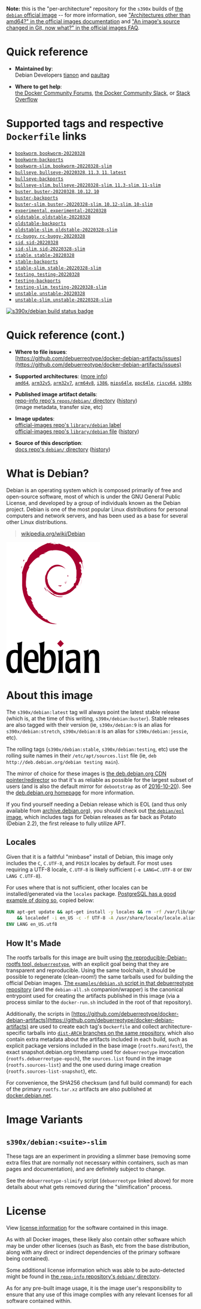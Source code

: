 <!--

********************************************************************************

WARNING:

    DO NOT EDIT "debian/README.md"

    IT IS AUTO-GENERATED

    (from the other files in "debian/" combined with a set of templates)

********************************************************************************

-->

**Note:** this is the "per-architecture" repository for the `s390x` builds of [the `debian` official image](https://hub.docker.com/_/debian) -- for more information, see ["Architectures other than amd64?" in the official images documentation](https://github.com/docker-library/official-images#architectures-other-than-amd64) and ["An image's source changed in Git, now what?" in the official images FAQ](https://github.com/docker-library/faq#an-images-source-changed-in-git-now-what).

# Quick reference

-	**Maintained by**:  
	Debian Developers [tianon](https://qa.debian.org/developer.php?login=tianon) and [paultag](https://qa.debian.org/developer.php?login=paultag)

-	**Where to get help**:  
	[the Docker Community Forums](https://forums.docker.com/), [the Docker Community Slack](https://dockr.ly/slack), or [Stack Overflow](https://stackoverflow.com/search?tab=newest&q=docker)

# Supported tags and respective `Dockerfile` links

-	[`bookworm`, `bookworm-20220328`](https://github.com/debuerreotype/docker-debian-artifacts/blob/7aaf5928d9b3ac72da4c481cfa3b88f9bf194d2f/bookworm/Dockerfile)
-	[`bookworm-backports`](https://github.com/debuerreotype/docker-debian-artifacts/blob/7aaf5928d9b3ac72da4c481cfa3b88f9bf194d2f/bookworm/backports/Dockerfile)
-	[`bookworm-slim`, `bookworm-20220328-slim`](https://github.com/debuerreotype/docker-debian-artifacts/blob/7aaf5928d9b3ac72da4c481cfa3b88f9bf194d2f/bookworm/slim/Dockerfile)
-	[`bullseye`, `bullseye-20220328`, `11.3`, `11`, `latest`](https://github.com/debuerreotype/docker-debian-artifacts/blob/7aaf5928d9b3ac72da4c481cfa3b88f9bf194d2f/bullseye/Dockerfile)
-	[`bullseye-backports`](https://github.com/debuerreotype/docker-debian-artifacts/blob/7aaf5928d9b3ac72da4c481cfa3b88f9bf194d2f/bullseye/backports/Dockerfile)
-	[`bullseye-slim`, `bullseye-20220328-slim`, `11.3-slim`, `11-slim`](https://github.com/debuerreotype/docker-debian-artifacts/blob/7aaf5928d9b3ac72da4c481cfa3b88f9bf194d2f/bullseye/slim/Dockerfile)
-	[`buster`, `buster-20220328`, `10.12`, `10`](https://github.com/debuerreotype/docker-debian-artifacts/blob/7aaf5928d9b3ac72da4c481cfa3b88f9bf194d2f/buster/Dockerfile)
-	[`buster-backports`](https://github.com/debuerreotype/docker-debian-artifacts/blob/7aaf5928d9b3ac72da4c481cfa3b88f9bf194d2f/buster/backports/Dockerfile)
-	[`buster-slim`, `buster-20220328-slim`, `10.12-slim`, `10-slim`](https://github.com/debuerreotype/docker-debian-artifacts/blob/7aaf5928d9b3ac72da4c481cfa3b88f9bf194d2f/buster/slim/Dockerfile)
-	[`experimental`, `experimental-20220328`](https://github.com/debuerreotype/docker-debian-artifacts/blob/7aaf5928d9b3ac72da4c481cfa3b88f9bf194d2f/experimental/Dockerfile)
-	[`oldstable`, `oldstable-20220328`](https://github.com/debuerreotype/docker-debian-artifacts/blob/7aaf5928d9b3ac72da4c481cfa3b88f9bf194d2f/oldstable/Dockerfile)
-	[`oldstable-backports`](https://github.com/debuerreotype/docker-debian-artifacts/blob/7aaf5928d9b3ac72da4c481cfa3b88f9bf194d2f/oldstable/backports/Dockerfile)
-	[`oldstable-slim`, `oldstable-20220328-slim`](https://github.com/debuerreotype/docker-debian-artifacts/blob/7aaf5928d9b3ac72da4c481cfa3b88f9bf194d2f/oldstable/slim/Dockerfile)
-	[`rc-buggy`, `rc-buggy-20220328`](https://github.com/debuerreotype/docker-debian-artifacts/blob/7aaf5928d9b3ac72da4c481cfa3b88f9bf194d2f/rc-buggy/Dockerfile)
-	[`sid`, `sid-20220328`](https://github.com/debuerreotype/docker-debian-artifacts/blob/7aaf5928d9b3ac72da4c481cfa3b88f9bf194d2f/sid/Dockerfile)
-	[`sid-slim`, `sid-20220328-slim`](https://github.com/debuerreotype/docker-debian-artifacts/blob/7aaf5928d9b3ac72da4c481cfa3b88f9bf194d2f/sid/slim/Dockerfile)
-	[`stable`, `stable-20220328`](https://github.com/debuerreotype/docker-debian-artifacts/blob/7aaf5928d9b3ac72da4c481cfa3b88f9bf194d2f/stable/Dockerfile)
-	[`stable-backports`](https://github.com/debuerreotype/docker-debian-artifacts/blob/7aaf5928d9b3ac72da4c481cfa3b88f9bf194d2f/stable/backports/Dockerfile)
-	[`stable-slim`, `stable-20220328-slim`](https://github.com/debuerreotype/docker-debian-artifacts/blob/7aaf5928d9b3ac72da4c481cfa3b88f9bf194d2f/stable/slim/Dockerfile)
-	[`testing`, `testing-20220328`](https://github.com/debuerreotype/docker-debian-artifacts/blob/7aaf5928d9b3ac72da4c481cfa3b88f9bf194d2f/testing/Dockerfile)
-	[`testing-backports`](https://github.com/debuerreotype/docker-debian-artifacts/blob/7aaf5928d9b3ac72da4c481cfa3b88f9bf194d2f/testing/backports/Dockerfile)
-	[`testing-slim`, `testing-20220328-slim`](https://github.com/debuerreotype/docker-debian-artifacts/blob/7aaf5928d9b3ac72da4c481cfa3b88f9bf194d2f/testing/slim/Dockerfile)
-	[`unstable`, `unstable-20220328`](https://github.com/debuerreotype/docker-debian-artifacts/blob/7aaf5928d9b3ac72da4c481cfa3b88f9bf194d2f/unstable/Dockerfile)
-	[`unstable-slim`, `unstable-20220328-slim`](https://github.com/debuerreotype/docker-debian-artifacts/blob/7aaf5928d9b3ac72da4c481cfa3b88f9bf194d2f/unstable/slim/Dockerfile)

[![s390x/debian build status badge](https://img.shields.io/jenkins/s/https/doi-janky.infosiftr.net/job/multiarch/job/s390x/job/debian.svg?label=s390x/debian%20%20build%20job)](https://doi-janky.infosiftr.net/job/multiarch/job/s390x/job/debian/)

# Quick reference (cont.)

-	**Where to file issues**:  
	[https://github.com/debuerreotype/docker-debian-artifacts/issues](https://github.com/debuerreotype/docker-debian-artifacts/issues)

-	**Supported architectures**: ([more info](https://github.com/docker-library/official-images#architectures-other-than-amd64))  
	[`amd64`](https://hub.docker.com/r/amd64/debian/), [`arm32v5`](https://hub.docker.com/r/arm32v5/debian/), [`arm32v7`](https://hub.docker.com/r/arm32v7/debian/), [`arm64v8`](https://hub.docker.com/r/arm64v8/debian/), [`i386`](https://hub.docker.com/r/i386/debian/), [`mips64le`](https://hub.docker.com/r/mips64le/debian/), [`ppc64le`](https://hub.docker.com/r/ppc64le/debian/), [`riscv64`](https://hub.docker.com/r/riscv64/debian/), [`s390x`](https://hub.docker.com/r/s390x/debian/)

-	**Published image artifact details**:  
	[repo-info repo's `repos/debian/` directory](https://github.com/docker-library/repo-info/blob/master/repos/debian) ([history](https://github.com/docker-library/repo-info/commits/master/repos/debian))  
	(image metadata, transfer size, etc)

-	**Image updates**:  
	[official-images repo's `library/debian` label](https://github.com/docker-library/official-images/issues?q=label%3Alibrary%2Fdebian)  
	[official-images repo's `library/debian` file](https://github.com/docker-library/official-images/blob/master/library/debian) ([history](https://github.com/docker-library/official-images/commits/master/library/debian))

-	**Source of this description**:  
	[docs repo's `debian/` directory](https://github.com/docker-library/docs/tree/master/debian) ([history](https://github.com/docker-library/docs/commits/master/debian))

# What is Debian?

Debian is an operating system which is composed primarily of free and open-source software, most of which is under the GNU General Public License, and developed by a group of individuals known as the Debian project. Debian is one of the most popular Linux distributions for personal computers and network servers, and has been used as a base for several other Linux distributions.

> [wikipedia.org/wiki/Debian](https://en.wikipedia.org/wiki/Debian)

![logo](https://raw.githubusercontent.com/docker-library/docs/b449be7df57e9ed9086bb5821bfb5d6cdc5d67a4/debian/logo.png)

# About this image

The `s390x/debian:latest` tag will always point the latest stable release (which is, at the time of this writing, `s390x/debian:buster`). Stable releases are also tagged with their version (ie, `s390x/debian:9` is an alias for `s390x/debian:stretch`, `s390x/debian:8` is an alias for `s390x/debian:jessie`, etc).

The rolling tags (`s390x/debian:stable`, `s390x/debian:testing`, etc) use the rolling suite names in their `/etc/apt/sources.list` file (ie, `deb http://deb.debian.org/debian testing main`).

The mirror of choice for these images is [the deb.debian.org CDN pointer/redirector](https://deb.debian.org) so that it's as reliable as possible for the largest subset of users (and is also the default mirror for `debootstrap` as of [2016-10-20](https://anonscm.debian.org/cgit/d-i/debootstrap.git/commit/?id=9e8bc60ad1ccf3a25ce7890526b70059f3e770de)). See the [deb.debian.org homepage](https://deb.debian.org) for more information.

If you find yourself needing a Debian release which is EOL (and thus only available from [archive.debian.org](http://archive.debian.org)), you should check out [the `debian/eol` image](https://hub.docker.com/r/debian/eol/), which includes tags for Debian releases as far back as Potato (Debian 2.2), the first release to fully utilize APT.

## Locales

Given that it is a faithful "minbase" install of Debian, this image only includes the `C`, `C.UTF-8`, and `POSIX` locales by default. For most uses requiring a UTF-8 locale, `C.UTF-8` is likely sufficient (`-e LANG=C.UTF-8` or `ENV LANG C.UTF-8`).

For uses where that is not sufficient, other locales can be installed/generated via the `locales` package. [PostgreSQL has a good example of doing so](https://github.com/docker-library/postgres/blob/69bc540ecfffecce72d49fa7e4a46680350037f9/9.6/Dockerfile#L21-L24), copied below:

```dockerfile
RUN apt-get update && apt-get install -y locales && rm -rf /var/lib/apt/lists/* \
	&& localedef -i en_US -c -f UTF-8 -A /usr/share/locale/locale.alias en_US.UTF-8
ENV LANG en_US.utf8
```

## How It's Made

The rootfs tarballs for this image are built using [the reproducible-Debian-rootfs tool, `debuerreotype`](https://github.com/debuerreotype/debuerreotype), with an explicit goal being that they are transparent and reproducible. Using the same toolchain, it should be possible to regenerate (clean-room!) the same tarballs used for building the official Debian images. [The `examples/debian.sh` script in that debuerreotype repository](https://github.com/debuerreotype/debuerreotype/blob/master/examples/debian.sh) (and the `debian-all.sh` companion/wrapper) is the canonical entrypoint used for creating the artifacts published in this image (via a process similar to the `docker-run.sh` included in the root of that repository).

Additionally, the scripts in [https://github.com/debuerreotype/docker-debian-artifacts](https://github.com/debuerreotype/docker-debian-artifacts) are used to create each tag's `Dockerfile` and collect architecture-specific tarballs into [`dist-ARCH` branches on the same repository](https://github.com/debuerreotype/docker-debian-artifacts/branches), which also contain extra metadata about the artifacts included in each build, such as explicit package versions included in the base image (`rootfs.manifest`), the exact snapshot.debian.org timestamp used for `debuerreotype` invocation (`rootfs.debuerreotype-epoch`), the `sources.list` found in the image (`rootfs.sources-list`) and the one used during image creation (`rootfs.sources-list-snapshot`), etc.

For convenience, the SHA256 checksum (and full build command) for each of the primary `rootfs.tar.xz` artifacts are also published at [docker.debian.net](https://docker.debian.net/).

# Image Variants

## `s390x/debian:<suite>-slim`

These tags are an experiment in providing a slimmer base (removing some extra files that are normally not necessary within containers, such as man pages and documentation), and are definitely subject to change.

See the `debuerreotype-slimify` script (`debuerreotype` linked above) for more details about what gets removed during the "slimification" process.

# License

View [license information](https://www.debian.org/social_contract#guidelines) for the software contained in this image.

As with all Docker images, these likely also contain other software which may be under other licenses (such as Bash, etc from the base distribution, along with any direct or indirect dependencies of the primary software being contained).

Some additional license information which was able to be auto-detected might be found in [the `repo-info` repository's `debian/` directory](https://github.com/docker-library/repo-info/tree/master/repos/debian).

As for any pre-built image usage, it is the image user's responsibility to ensure that any use of this image complies with any relevant licenses for all software contained within.
